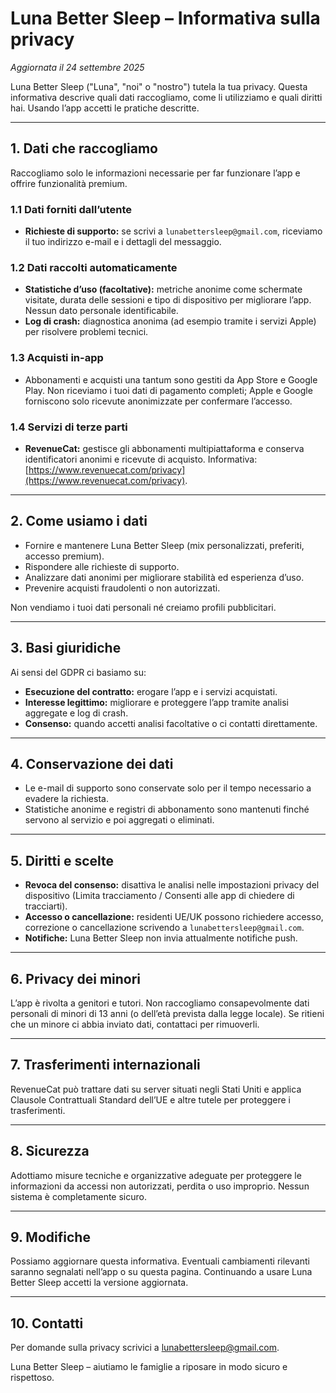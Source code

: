 # Luna Better Sleep – Informativa sulla privacy

_Aggiornata il 24 settembre 2025_

Luna Better Sleep ("Luna", "noi" o "nostro") tutela la tua privacy. Questa informativa descrive quali dati raccogliamo, come li utilizziamo e quali diritti hai. Usando l’app accetti le pratiche descritte.

---

## 1. Dati che raccogliamo

Raccogliamo solo le informazioni necessarie per far funzionare l’app e offrire funzionalità premium.

### 1.1 Dati forniti dall’utente
- **Richieste di supporto:** se scrivi a `lunabettersleep@gmail.com`, riceviamo il tuo indirizzo e-mail e i dettagli del messaggio.

### 1.2 Dati raccolti automaticamente
- **Statistiche d’uso (facoltative):** metriche anonime come schermate visitate, durata delle sessioni e tipo di dispositivo per migliorare l’app. Nessun dato personale identificabile.
- **Log di crash:** diagnostica anonima (ad esempio tramite i servizi Apple) per risolvere problemi tecnici.

### 1.3 Acquisti in-app
- Abbonamenti e acquisti una tantum sono gestiti da App Store e Google Play. Non riceviamo i tuoi dati di pagamento completi; Apple e Google forniscono solo ricevute anonimizzate per confermare l’accesso.

### 1.4 Servizi di terze parti
- **RevenueCat:** gestisce gli abbonamenti multipiattaforma e conserva identificatori anonimi e ricevute di acquisto. Informativa: [https://www.revenuecat.com/privacy](https://www.revenuecat.com/privacy).

---

## 2. Come usiamo i dati
- Fornire e mantenere Luna Better Sleep (mix personalizzati, preferiti, accesso premium).
- Rispondere alle richieste di supporto.
- Analizzare dati anonimi per migliorare stabilità ed esperienza d’uso.
- Prevenire acquisti fraudolenti o non autorizzati.

Non vendiamo i tuoi dati personali né creiamo profili pubblicitari.

---

## 3. Basi giuridiche
Ai sensi del GDPR ci basiamo su:
- **Esecuzione del contratto:** erogare l’app e i servizi acquistati.
- **Interesse legittimo:** migliorare e proteggere l’app tramite analisi aggregate e log di crash.
- **Consenso:** quando accetti analisi facoltative o ci contatti direttamente.

---

## 4. Conservazione dei dati
- Le e-mail di supporto sono conservate solo per il tempo necessario a evadere la richiesta.
- Statistiche anonime e registri di abbonamento sono mantenuti finché servono al servizio e poi aggregati o eliminati.

---

## 5. Diritti e scelte
- **Revoca del consenso:** disattiva le analisi nelle impostazioni privacy del dispositivo (Limita tracciamento / Consenti alle app di chiedere di tracciarti).
- **Accesso o cancellazione:** residenti UE/UK possono richiedere accesso, correzione o cancellazione scrivendo a `lunabettersleep@gmail.com`.
- **Notifiche:** Luna Better Sleep non invia attualmente notifiche push.

---

## 6. Privacy dei minori
L’app è rivolta a genitori e tutori. Non raccogliamo consapevolmente dati personali di minori di 13 anni (o dell’età prevista dalla legge locale). Se ritieni che un minore ci abbia inviato dati, contattaci per rimuoverli.

---

## 7. Trasferimenti internazionali
RevenueCat può trattare dati su server situati negli Stati Uniti e applica Clausole Contrattuali Standard dell’UE e altre tutele per proteggere i trasferimenti.

---

## 8. Sicurezza
Adottiamo misure tecniche e organizzative adeguate per proteggere le informazioni da accessi non autorizzati, perdita o uso improprio. Nessun sistema è completamente sicuro.

---

## 9. Modifiche
Possiamo aggiornare questa informativa. Eventuali cambiamenti rilevanti saranno segnalati nell’app o su questa pagina. Continuando a usare Luna Better Sleep accetti la versione aggiornata.

---

## 10. Contatti
Per domande sulla privacy scrivici a [lunabettersleep@gmail.com](mailto:lunabettersleep@gmail.com).

Luna Better Sleep – aiutiamo le famiglie a riposare in modo sicuro e rispettoso.
